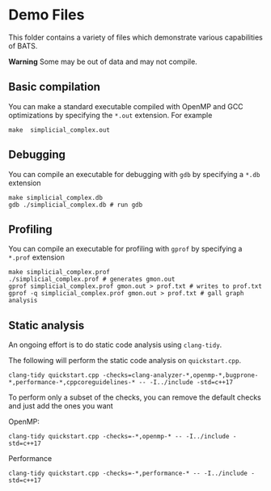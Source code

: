 # Demo Files

This folder contains a variety of files which demonstrate various capabilities of BATS.

**Warning** Some may be out of data and may not compile.

## Basic compilation
You can make a standard executable compiled with OpenMP and GCC optimizations by specifying the `*.out` extension.  For example
```
make  simplicial_complex.out
```

## Debugging

You can compile an executable for debugging with `gdb` by specifying a `*.db` extension
```
make simplicial_complex.db
gdb ./simplicial_complex.db # run gdb
```

## Profiling

You can compile an executable for profiling with `gprof` by specifying a `*.prof` extension
```
make simplicial_complex.prof
./simplicial_complex.prof # generates gmon.out
gprof simplicial_complex.prof gmon.out > prof.txt # writes to prof.txt
gprof -q simplicial_complex.prof gmon.out > prof.txt # gall graph analysis
```

## Static analysis

An ongoing effort is to do static code analysis using `clang-tidy`.

The following will perform the static code analysis on `quickstart.cpp`.
```
clang-tidy quickstart.cpp -checks=clang-analyzer-*,openmp-*,bugprone-*,performance-*,cppcoreguidelines-* -- -I../include -std=c++17
```
To perform only a subset of the checks, you can remove the default checks and just add the ones you want

OpenMP:
```
clang-tidy quickstart.cpp -checks=-*,openmp-* -- -I../include -std=c++17
```
Performance
```
clang-tidy quickstart.cpp -checks=-*,performance-* -- -I../include -std=c++17
```
